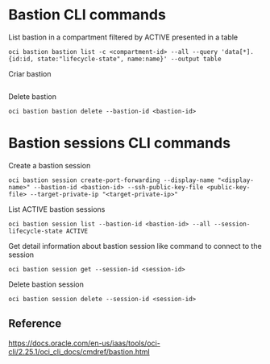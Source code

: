 # Bastion CLI commands
List bastion in a compartment filtered by ACTIVE presented in a table
```
oci bastion bastion list -c <compartment-id> --all --query 'data[*].{id:id, state:"lifecycle-state", name:name}' --output table
```
Criar bastion
```
```
Delete bastion
```
oci bastion bastion delete --bastion-id <bastion-id>
```
# Bastion sessions CLI commands
Create a bastion session
```
oci bastion session create-port-forwarding --display-name "<display-name>" --bastion-id <bastion-id> --ssh-public-key-file <public-key-file> --target-private-ip "<target-private-ip>"
```
List ACTIVE bastion sessions
```
oci bastion session list --bastion-id <bastion-id> --all --session-lifecycle-state ACTIVE
```
Get detail information about bastion session like command to connect to the session
```
oci bastion session get --session-id <session-id>
```
Delete bastion session
```
oci bastion session delete --session-id <session-id>
```
## Reference
https://docs.oracle.com/en-us/iaas/tools/oci-cli/2.25.1/oci_cli_docs/cmdref/bastion.html
